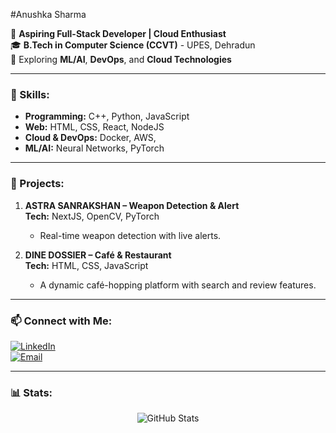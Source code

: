 #Anushka Sharma  

🚀 **Aspiring Full-Stack Developer | Cloud Enthusiast**  
🎓 **B.Tech in Computer Science (CCVT)** - UPES, Dehradun  
🌱 Exploring **ML/AI**, **DevOps**, and **Cloud Technologies**  

---

### 🔧 Skills:
- **Programming:** C++, Python, JavaScript  
- **Web:** HTML, CSS, React, NodeJS 
- **Cloud & DevOps:** Docker, AWS, 
- **ML/AI:** Neural Networks, PyTorch  

---

### 💼 Projects:
1. **ASTRA SANRAKSHAN – Weapon Detection & Alert**  
   **Tech:** NextJS, OpenCV, PyTorch  
   - Real-time weapon detection with live alerts.  

2. **DINE DOSSIER – Café & Restaurant**  
   **Tech:** HTML, CSS, JavaScript  
   - A dynamic café-hopping platform with search and review features.  

---

### 📫 Connect with Me:
[![LinkedIn](https://img.shields.io/badge/LinkedIn-%230077B5.svg?style=for-the-badge&logo=linkedin&logoColor=white)](https://linkedin.com/in/anushkasharma2024)  
[![Email](https://img.shields.io/badge/Email-%23D14836.svg?style=for-the-badge&logo=gmail&logoColor=white)](mailto:anushka@gmail.com)  

---

### 📊 Stats:
<p align="center">
  <img src="https://github-readme-stats.vercel.app/api?username=AnushkaSharma2024&show_icons=true&theme=radical" alt="GitHub Stats" />
</p>
